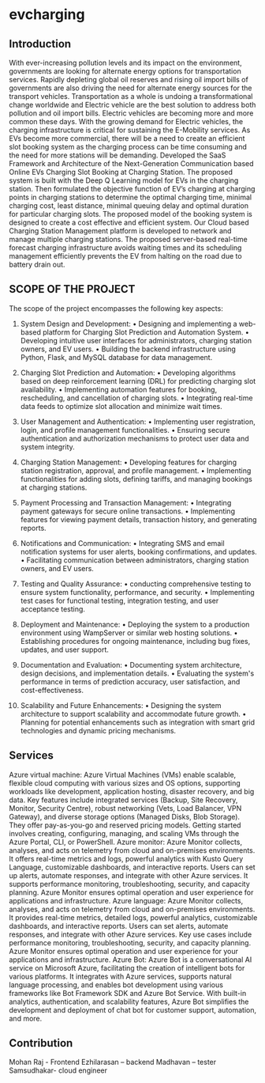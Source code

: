 # evcharging

## Introduction

With ever-increasing pollution levels and its impact on the environment, governments are looking for alternate energy options for transportation services. Rapidly depleting global oil reserves and rising oil import bills of governments are also driving the need for alternate energy sources for the transport vehicles. Transportation as a whole is undoing a transformational change worldwide and Electric vehicle are the best solution to address both pollution and oil import bills. Electric vehicles are becoming more and more common these days. With the growing demand for Electric vehicles, the charging infrastructure is critical for sustaining the E-Mobility services. As EVs become more commercial, there will be a need to create an efficient slot booking system as the charging process can be time consuming and the need for more stations will be demanding. Developed the SaaS Framework and Architecture of the Next-Generation Communication based Online EVs Charging Slot Booking at Charging Station. The proposed system is built with the Deep Q Learning model for EVs in the charging station. Then formulated the objective function of EV’s charging at charging points in charging stations to determine the optimal charging time, minimal charging cost, least distance, minimal queuing delay and optimal duration for particular charging slots. The proposed model of the booking system is designed to create a cost effective and efficient system. Our Cloud based Charging Station Management platform is developed to network and manage multiple charging stations. The proposed server-based real-time forecast charging infrastructure avoids waiting times and its scheduling management efficiently prevents the EV from halting on the road due to battery drain out.

## SCOPE OF THE PROJECT 
The scope of the project encompasses the following key aspects:

 1. System Design and Development: 
• Designing and implementing a web-based platform for Charging Slot Prediction and Automation System. 
• Developing intuitive user interfaces for administrators, charging station owners, and EV users.
 • Building the backend infrastructure using Python, Flask, and MySQL database for data management. 
2. Charging Slot Prediction and Automation: 
• Developing algorithms based on deep reinforcement learning (DRL) for predicting charging slot availability. 
• Implementing automation features for booking, rescheduling, and cancellation of charging slots. 
• Integrating real-time data feeds to optimize slot allocation and minimize wait times. 
3. User Management and Authentication:
 • Implementing user registration, login, and profile management functionalities.
• Ensuring secure authentication and authorization mechanisms to protect user data and system integrity.
 4. Charging Station Management: 
• Developing features for charging station registration, approval, and profile management. 
• Implementing functionalities for adding slots, defining tariffs, and managing bookings at charging stations. 

5. Payment Processing and Transaction Management: 
• Integrating payment gateways for secure online transactions. 
• Implementing features for viewing payment details, transaction history, and generating reports.
 6. Notifications and Communication: 
• Integrating SMS and email notification systems for user alerts, booking confirmations, and updates.
• Facilitating communication between administrators, charging station owners, and EV users. 
7. Testing and Quality Assurance: 
• conducting comprehensive testing to ensure system functionality, performance, and security. 
• Implementing test cases for functional testing, integration testing, and user acceptance testing.
 8. Deployment and Maintenance: 
• Deploying the system to a production environment using WampServer or similar web hosting solutions. 
• Establishing procedures for ongoing maintenance, including bug fixes, updates, and user support. 
9. Documentation and Evaluation:
 • Documenting system architecture, design decisions, and implementation details. 
• Evaluating the system's performance in terms of prediction accuracy, user satisfaction, and cost-effectiveness. 
10. Scalability and Future Enhancements: 
• Designing the system architecture to support scalability and accommodate future growth.
 • Planning for potential enhancements such as integration with smart grid technologies and dynamic pricing mechanisms.






## Services 

Azure virtual machine:
           Azure Virtual Machines (VMs) enable scalable, flexible cloud computing with various sizes and OS options, supporting workloads like development, application hosting, disaster recovery, and big data. Key features include integrated services (Backup, Site Recovery, Monitor, Security Centre), robust networking (Vets, Load Balancer, VPN Gateway), and diverse storage options (Managed Disks, Blob Storage). They offer pay-as-you-go and reserved pricing models. Getting started involves creating, configuring, managing, and scaling VMs through the Azure Portal, CLI, or PowerShell.
Azure monitor:
         Azure Monitor collects, analyses, and acts on telemetry from cloud and on-premises environments. It offers real-time metrics and logs, powerful analytics with Kusto Query Language, customizable dashboards, and interactive reports. Users can set up alerts, automate responses, and integrate with other Azure services. It supports performance monitoring, troubleshooting, security, and capacity planning. Azure Monitor ensures optimal operation and user experience for applications and infrastructure.
Azure language:
           Azure Monitor collects, analyses, and acts on telemetry from cloud and on-premises environments. It provides real-time metrics, detailed logs, powerful analytics, customizable dashboards, and interactive reports. Users can set alerts, automate responses, and integrate with other Azure services. Key use cases include performance monitoring, troubleshooting, security, and capacity planning. Azure Monitor ensures optimal operation and user experience for your applications and infrastructure.
 Azure Bot:
 Azure Bot is a conversational AI service on Microsoft Azure, facilitating the creation of intelligent bots for various platforms. It integrates with Azure services, supports natural language processing, and enables bot development using various frameworks like Bot Framework SDK and Azure Bot Service. With built-in analytics, authentication, and scalability features, Azure Bot simplifies the development and deployment of chat bot for customer support, automation, and more.


## Contribution

Mohan Raj - Frontend
Ezhilarasan – backend
Madhavan – tester
Samsudhakar- cloud engineer


